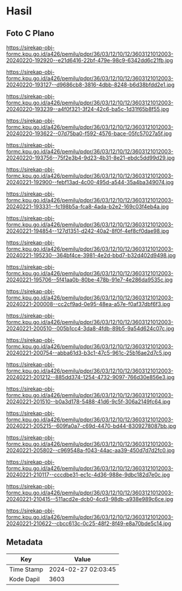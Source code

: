# Hasil

## Foto C Plano

https://sirekap-obj-formc.kpu.go.id/a426/pemilu/pdpr/36/03/12/10/12/3603121012003-20240220-192920--e21d6416-22bf-479e-98c9-6342dd6c21fb.jpg

https://sirekap-obj-formc.kpu.go.id/a426/pemilu/pdpr/36/03/12/10/12/3603121012003-20240220-193127--d9686cb8-3816-4dbb-8248-b6d38bfdd2e1.jpg

https://sirekap-obj-formc.kpu.go.id/a426/pemilu/pdpr/36/03/12/10/12/3603121012003-20240220-193239--a4f0f321-3f24-42c6-ba5c-1d31f65b8f55.jpg

https://sirekap-obj-formc.kpu.go.id/a426/pemilu/pdpr/36/03/12/10/12/3603121012003-20240220-193622--07d75ba0-f592-4576-bace-05fc57027a5f.jpg

https://sirekap-obj-formc.kpu.go.id/a426/pemilu/pdpr/36/03/12/10/12/3603121012003-20240220-193756--75f2e3b4-9d23-4b31-8e21-ebdc5dd99d29.jpg

https://sirekap-obj-formc.kpu.go.id/a426/pemilu/pdpr/36/03/12/10/12/3603121012003-20240221-192900--febf13ad-4c00-495d-a544-35a4ba349074.jpg

https://sirekap-obj-formc.kpu.go.id/a426/pemilu/pdpr/36/03/12/10/12/3603121012003-20240221-193331--fc198b5a-fca8-4ada-b2e2-169c03f4eb4a.jpg

https://sirekap-obj-formc.kpu.go.id/a426/pemilu/pdpr/36/03/12/10/12/3603121012003-20240221-194854--127d1351-d242-40a2-8f0f-4ef8cf0dae98.jpg

https://sirekap-obj-formc.kpu.go.id/a426/pemilu/pdpr/36/03/12/10/12/3603121012003-20240221-195230--364bf4ce-3981-4e2d-bbd7-b32d402d9498.jpg

https://sirekap-obj-formc.kpu.go.id/a426/pemilu/pdpr/36/03/12/10/12/3603121012003-20240221-195706--5f41aa0b-80be-478b-91e7-4e286da9535c.jpg

https://sirekap-obj-formc.kpu.go.id/a426/pemilu/pdpr/36/03/12/10/12/3603121012003-20240221-200008--cc2cf9ad-0e95-48ea-a57e-f0af37dbf6f3.jpg

https://sirekap-obj-formc.kpu.go.id/a426/pemilu/pdpr/36/03/12/10/12/3603121012003-20240221-200510--005b1cc4-3da8-4fdb-89b5-9a54d624c07c.jpg

https://sirekap-obj-formc.kpu.go.id/a426/pemilu/pdpr/36/03/12/10/12/3603121012003-20240221-200754--abba61d3-b3c1-47c5-961c-25b16ae2d7c5.jpg

https://sirekap-obj-formc.kpu.go.id/a426/pemilu/pdpr/36/03/12/10/12/3603121012003-20240221-201212--885dd374-1254-4732-9097-766d30e856e3.jpg

https://sirekap-obj-formc.kpu.go.id/a426/pemilu/pdpr/36/03/12/10/12/3603121012003-20240221-201510--b0a3d178-5488-41d6-9c5f-306a2149fc64.jpg

https://sirekap-obj-formc.kpu.go.id/a426/pemilu/pdpr/36/03/12/10/12/3603121012003-20240221-205215--609fa0a7-c69d-4470-bd44-8309278087bb.jpg

https://sirekap-obj-formc.kpu.go.id/a426/pemilu/pdpr/36/03/12/10/12/3603121012003-20240221-205802--c969548a-f043-44ac-aa39-450d7d7d2fc0.jpg

https://sirekap-obj-formc.kpu.go.id/a426/pemilu/pdpr/36/03/12/10/12/3603121012003-20240221-210117--cccdbe31-ec1c-4d36-988e-9dbc182d7e0c.jpg

https://sirekap-obj-formc.kpu.go.id/a426/pemilu/pdpr/36/03/12/10/12/3603121012003-20240221-210415--511acd2e-dcb0-4cd3-98db-a938e989c6ce.jpg

https://sirekap-obj-formc.kpu.go.id/a426/pemilu/pdpr/36/03/12/10/12/3603121012003-20240221-210622--cbcc613c-0c25-48f2-8f49-e8a70bde5c14.jpg


## Metadata

| Key        | Value               |
| ---------- | ------------------- |
| Time Stamp | 2024-02-27 02:03:45 |
| Kode Dapil | 3603                |



